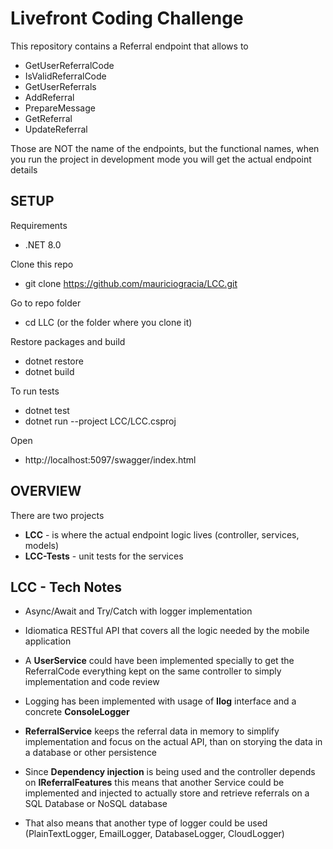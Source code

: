 # Livefront Coding Challenge

This repository contains a Referral endpoint that allows to
- GetUserReferralCode
- IsValidReferralCode
- GetUserReferrals
- AddReferral
- PrepareMessage
- GetReferral
- UpdateReferral

Those are NOT the name of the endpoints, but the functional names, when you run the project in development mode you will get the actual endpoint details

## SETUP

Requirements
- .NET 8.0

Clone this repo
- git clone https://github.com/mauriciogracia/LCC.git

Go to repo folder
- cd LLC (or the folder where you clone it)

Restore packages and build
- dotnet restore
- dotnet build

To run tests 
- dotnet test
- dotnet run --project LCC/LCC.csproj

Open 
- http://localhost:5097/swagger/index.html

## OVERVIEW
There are two projects
- **LCC** - is where the actual endpoint logic lives (controller, services, models)
- **LCC-Tests** - unit tests for the services


## LCC - Tech Notes

- Async/Await and Try/Catch with logger implementation

- Idiomatica RESTful API that covers all the logic needed by the mobile application

- A **UserService** could have been implemented specially to get the ReferralCode everything kept on the same controller to simply implementation and code review
- Logging has been implemented with usage of **Ilog** interface and a concrete **ConsoleLogger**
- **ReferralService** keeps the referral data in memory to simplify implementation and focus on the actual API, than on storying the data in a database or other persistence
- Since **Dependency injection** is being used and the controller depends on **IReferralFeatures** 
this means that another Service could be implemented and injected to actually store and retrieve referrals on a SQL Database or NoSQL database
- That also means that another type of logger could be used (PlainTextLogger, EmailLogger, DatabaseLogger, CloudLogger)